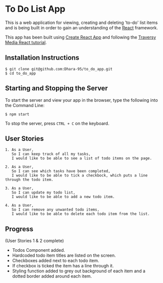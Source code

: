 # To Do List App

This is a web application for viewing, creating and deleting 'to-do' list items and is being built in order to gain an understanding of the [React](https://reactjs.org/) framework. 

This app has been built using [Create React App](https://create-react-app.dev/docs/getting-started/) and following the [Traversy Media React tutorial](https://www.youtube.com/watch?v=sBws8MSXN7A&t=702s).

## Installation Instructions

```
$ git clone git@github.com:Dhara-95/to_do_app.git
$ cd to_do_app
```

## Starting and Stopping the Server

To start the server and view your app in the browser, type the following into the Command Line:

```
$ npm start
```

To stop the server, press ```CTRL + C``` on the keyboard. 

## User Stories

```
1. As a User,
   So I can keep track of all my tasks,
   I would like to be able to see a list of todo items on the page.
```
```
2. As a User,
   So I can see which tasks have been completed, 
   I would like to be able to tick a checkbock, which puts a line through the todo item.
```
```
3. As a User, 
   So I can update my todo list, 
   I would like to be able to add a new todo item.
```
```
4. As a User, 
   So I can remove any unwanted todo items, 
   I would like to be able to delete each todo item from the list.
```

## Progress

(User Stories 1 & 2 complete)
- Todos Component added.
- Hardcoded todo item titles are listed on the screen. 
- Checkboxes added next to each todo item. 
- If checkbox is ticked the item has a line through it. 
- Styling function added to grey out background of each item and a dotted border added around each item. 
